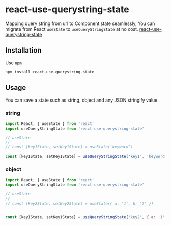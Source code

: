 # react-use-querystring-state

Mapping query string from url to Component state seamlessly, You can migrate from React `useState` to `useQueryStringState` at no cost.
[react-use-querystring-state](https://github.com/space-fe/react-use-querystring-state)

## Installation

Use `npm`
```shell
npm install react-use-querystring-state
```

## Usage

You can save a state such as string, object and any  JSON stringify value.

### string

```javascript
import React, { useState } from 'react'
import useQueryStringState from 'react-use-querystring-state'

// useState
//
// const [key1State, setKey1State] = useState('keyword')

const [key1State, setKey1State] = useQueryStringState('key1', 'keyword')
```

### object

```javascript
import React, { useState } from 'react'
import useQueryStringState from 'react-use-querystring-state'

// useState
//
// const [key2State, setKey2State] = useState({ a: '1', b: '2' })


const [key1State, setKey1State] = useQueryStringState('key2', { a: '1', b: '2' })

